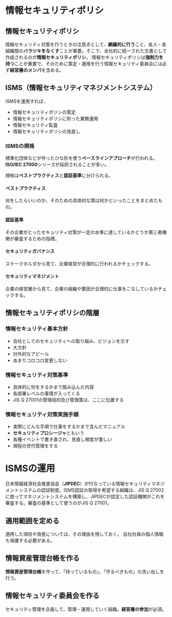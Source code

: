 # 情報セキュリティポリシ

## 情報セキュリティポリシ
情報セキュリティ対策を行うときの注意点として、**網羅的に行う**こと、各人・各組織間の**バラツキをなくす**ことが重要。そこで、全社的に統一された文書として作成されるのが**情報セキュリティポリシ**。
情報セキュリティポリシは**強制力を持つ**ことが重要で、そのために策定・運用を行う情報セキュリティ委員会には必ず**経営層のメンバ**を含める。

## ISMS（情報セキュリティマネジメントシステム）
ISMSを運用すれば、
- 情報セキュリティポリシの策定
- 情報セキュリティポリシに則った業務運用
- 情報セキュリティ監査
- 情報セキュリティポリシの見直し

### ISMSの規格
標準化団体などが作ったひな形を使う**ベースラインアプローチ**が行われる。
**ISO/IEC 27000**シリーズが採択されることが多い。

規格は**ベストプラクティス**と**認証基準**に分けられる。

#### ベストプラクティス
何をしたらいいのか、そのための具体的な策は何かといったことをまとめたもの。

#### 認証基準
その企業がとったセキュリティ対策が一定の水準に達しているかどうか第三者機関が審査するための指標。

#### セキュリティガバナンス
ステークホルダから見て、企業経営が合理的に行われるかチェックする。

#### セキュリティマネジメント
企業の経営層から見て、企業の組織や要因が合理的に仕事をこなしているかチェックする。

## 情報セキュリティポリシの階層

### 情報セキュリティ基本方針
- 会社としてのセキュリティへの取り組み、ビジョンを示す
- 大方針
- 対外的なアピール
- あまりコロコロ変更しない

### 情報セキュリティ対策基準
- 具体的に何をするかまで踏み込んだ内容
- 各部署レベルの事情が入ってくる
- JIS Q 27001の管理目的及び管理策は、ここに位置する

### 情報セキュリティ対策実施手順
- 実際にどんな手順で仕事をするかまで含んだマニュアル
- **セキュリティプロシージャ**ともいう
- 各種イベントで書き直され、見直し頻度が激しい
- 規程の世代管理をする



# ISMSの運用
日本情報経済社会推進協会（**JIPDEC**）が行なっている情報セキュリティマネジメントシステムの認証制度。ISMS認証の取得を希望する組織は、JIS Q 27002に倣ってマネジメントシステムを構築し、JIPDECが認定した認証機関がこれを審査する。審査の基準として使うのがJIS Q 27001。

## 適用範囲を定める
適用した項目や資産については、その理由を残しておく。
自社社員の個人情報も保護する必要がある。

## 情報資産管理台帳を作る
**情報資産管理台帳**を作って、「持っているもの」、「守るべきもの」の洗い出しを行う。

## 情報セキュリティ委員会を作る
セキュリティ管理を企画して、管理・運用していく組織。**経営層の参加**が必須。